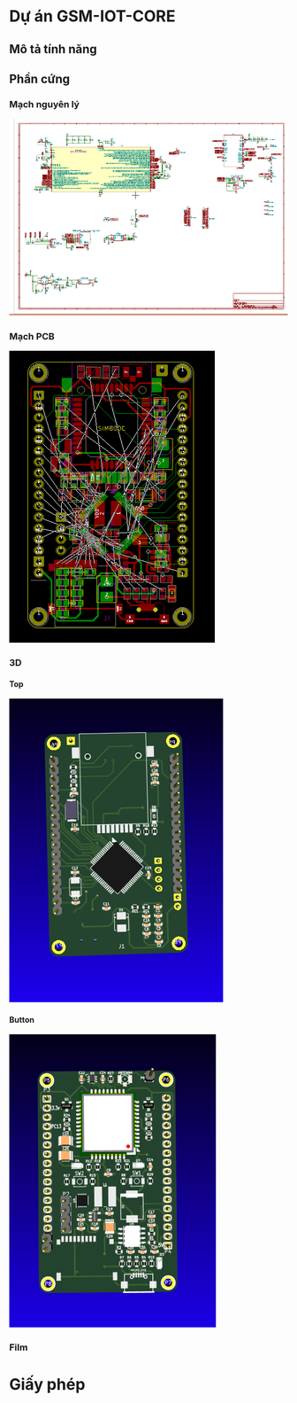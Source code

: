 ﻿# Dự án GSM-IOT-CORE

## Mô tả tính năng

## Phần cứng

### Mạch nguyên lý

[![GSM IOT CORE HW Schematic](assets/gsm-iot-core-hw-sch.png)](assets/gsm-iot-core-hw-sch.svg)

### Mạch PCB

[![GSM IOT CORE HW PCB](assets/gsm-iot-core-hw-pcb.png)](assets/gsm-iot-core-hw-pcb.svg)

### 3D
#### Top

![GSM IOT CORE HW 3D TOP PCB](assets/gsm-iot-core-hw-top-3d.png)

#### Button

![GSM IOT CORE HW 3D TOP PCB](assets/gsm-iot-core-hw-button-3d.png)

### Film

# Giấy phép
